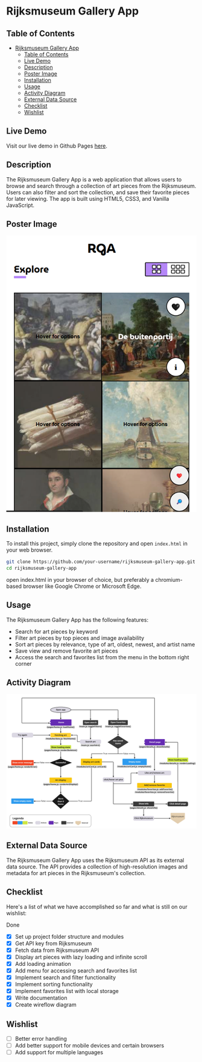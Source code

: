 # Rijksmuseum Gallery App

## Table of Contents

- [Rijksmuseum Gallery App](#rijksmuseum-gallery-app)
  - [Table of Contents](#table-of-contents)
  - [Live Demo](#live-demo)
  - [Description](#description)
  - [Poster Image](#poster-image)
  - [Installation](#installation)
  - [Usage](#usage)
  - [Activity Diagram](#activity-diagram)
  - [External Data Source](#external-data-source)
  - [Checklist](#checklist)
  - [Wishlist](#wishlist)

## Live Demo
Visit our live demo in Github Pages [here](https://wyroneblue.github.io/rijksmuseum-gallery-app/).

## Description
The Rijksmuseum Gallery App is a web application that allows users to browse and search through a collection of art pieces from the Rijksmuseum. Users can also filter and sort the collection, and save their favorite pieces for later viewing. The app is built using HTML5, CSS3, and Vanilla JavaScript.

## Poster Image
![Rijksmuseum Gallery App Poster](./docs/images/poster.png)

## Installation
To install this project, simply clone the repository and open `index.html` in your web browser.

```sh
git clone https://github.com/your-username/rijksmuseum-gallery-app.git
cd rijksmuseum-gallery-app
```

open index.html in your browser of choice, but preferably a chromium-based browser like Google Chrome or Microsoft Edge.

## Usage
The Rijksmuseum Gallery App has the following features:
- Search for art pieces by keyword
- Filter art pieces by top pieces and image availability
- Sort art pieces by relevance, type of art, oldest, newest, and artist name
- Save view and remove favorite art pieces
- Access the search and favorites list from the menu in the bottom right corner

## Activity Diagram
![Rijksmuseum Gallery App Activity Diagram](./docs/images/activity-diagram.jpg)

## External Data Source
The Rijksmuseum Gallery App uses the Rijksmuseum API as its external data source. The API provides a collection of high-resolution images and metadata for art pieces in the Rijksmuseum's collection.

## Checklist
Here's a list of what we have accomplished so far and what is still on our wishlist:

Done
- [x] Set up project folder structure and modules
- [x] Get API key from Rijksmuseum
- [x] Fetch data from Rijksmuseum API
- [x] Display art pieces with lazy loading and infinite scroll
- [x] Add loading animation
- [x] Add menu for accessing search and favorites list
- [x] Implement search and filter functionality
- [x] Implement sorting functionality
- [x] Implement favorites list with local storage
- [x] Write documentation
- [x] Create wireflow diagram

## Wishlist
- [ ] Better error handling
- [ ] Add better support for mobile devices and certain browsers
- [ ] Add support for multiple languages